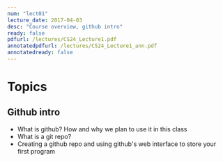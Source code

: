 ```yaml
---
num: "lect01"
lecture_date: 2017-04-03
desc: "Course overview, github intro"
ready: false
pdfurl: /lectures/CS24_Lecture1.pdf
annotatedpdfurl: /lectures/CS24_Lecture1_ann.pdf
annotatedready: false 
---
```



# Topics

## Github intro
* What is github? How and why we plan to use it in this class
* What is a git repo?
* Creating a github repo and using github's web interface to store your first program